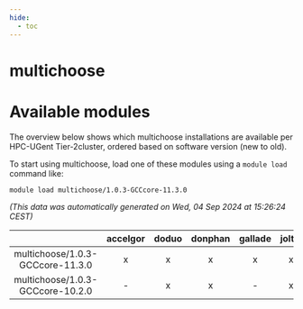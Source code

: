 ```yaml
---
hide:
  - toc
---
```


multichoose
===========

# Available modules


The overview below shows which multichoose installations are available per HPC-UGent Tier-2cluster, ordered based on software version (new to old).

To start using multichoose, load one of these modules using a `module load` command like:

```shell
module load multichoose/1.0.3-GCCcore-11.3.0
```

*(This data was automatically generated on Wed, 04 Sep 2024 at 15:26:24 CEST)*  

| |accelgor|doduo|donphan|gallade|joltik|shinx|skitty|
| :---: | :---: | :---: | :---: | :---: | :---: | :---: | :---: |
|multichoose/1.0.3-GCCcore-11.3.0|x|x|x|x|x|-|x|
|multichoose/1.0.3-GCCcore-10.2.0|-|x|x|-|x|-|x|
